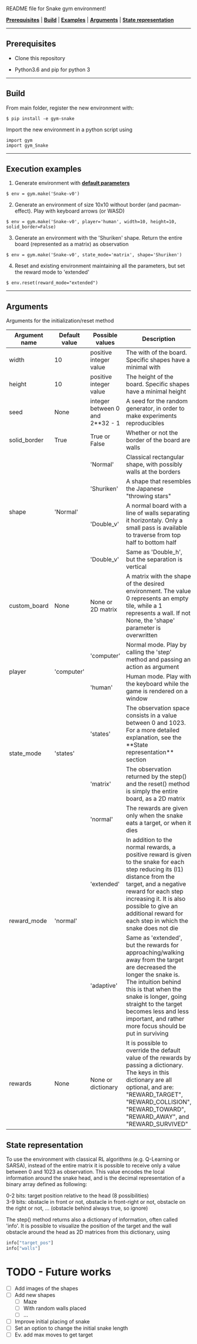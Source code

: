 README file for Snake gym environment!




[**Prerequisites**](#prerequisites) | [**Build**](#build) | [**Examples**](#execution-examples) | [**Arguments**](#arguments) | [**State representation**](#state-representation)

___

##  Prerequisites


* Clone this repository

* Python3.6 and pip for python 3

___

## Build

From main folder, register the new environment with:

```
$ pip install -e gym-snake
```

Import the new environment in a python script using

```
import gym
import gym_Snake
```
___

## Execution examples

1. Generate environment with [**default parameters**](#arguments)
```
$ env = gym.make('Snake-v0')
```

2. Generate an environment of size 10x10 without border (and pacman-effect). Play with keyboard arrows (or WASD)
```
$ env = gym.make('Snake-v0', player='human', width=10, height=10, solid_border=False)
```

3. Generate an environment with the 'Shuriken' shape. Return the entire board (represented as a matrix) as observation
```
$ env = gym.make('Snake-v0', state_mode='matrix', shape='Shuriken')
```

4. Reset and existing environment maintaining all the parameters, but set the reward mode to 'extended'
```
$ env.reset(reward_mode="extended")
```
___

## Arguments

Arguments for the initialization/reset method

<table>
    <thead>
        <tr>
            <th>Argument name</th>
            <th>Default value</th>
            <th>Possible values</th>
            <th>Description</th>
        </tr>
    </thead>
    <tbody>
        <tr>
            <td>width</td>
            <td>10</td>
            <td>positive integer value</td>
            <td>The with of the board. Specific shapes have a minimal with</td>
        </tr>
        <tr>
            <td>height</td>
            <td>10</td>
            <td>positive integer value</td>
            <td>The height of the board. Specific shapes have a minimal height</td>
        </tr>
        <tr>
            <td>seed</td>
            <td>None</td>
            <td>integer between 0 and 2**32 - 1</td>
            <td>A seed for the random generator, in order to make experiments reproducibles</td>
        </tr>
        <tr>
            <td>solid_border</td>
            <td>True</td>
            <td>True or False</td>
            <td>Whether or not the border of the board are walls</td>
        </tr>
        <tr>
          <td rowspan=4>shape</td>
          <td rowspan=4>'Normal'</td>
          <td>'Normal'</td>
          <td>Classical rectangular shape, with possibly walls at the borders</td>
        </tr>
        <tr>
          <td>'Shuriken'</td>
          <td>A shape that resembles the Japanese "throwing stars"</td>
        </tr>
        <tr>
          <td>'Double_v'</td>
          <td>A normal board with a line of walls separating it horizontaly. Only a small pass is available to traverse from top half to bottom half</td>
        </tr>
        <tr>
          <td>'Double_v'</td>
          <td>Same as 'Double_h', but the separation is vertical</td>
        </tr>
        <tr>
            <td>custom_board</td>
            <td>None</td>
            <td>None or 2D matrix</td>
            <td>A matrix with the shape of the desired environment. The value 0 represents an empty tile, while a 1 represents a wall. If not None, the 'shape' parameter is overwritten</td>
        </tr>
        <tr>
            <td rowspan=2>player</td>
            <td rowspan=2>'computer'</td>
            <td>'computer'</td>
            <td>Normal mode. Play by calling the 'step' method and passing an action as argument</td>
        </tr>
        <tr>
            <td>'human'</td>
            <td>Human mode. Play with the keyboard while the game is rendered on a window</td>
        </tr>
        <tr>
            <td rowspan=2>state_mode</td>
            <td rowspan=2>'states'</td>
            <td>'states'</td>
            <td>The observation space consists in a value between 0 and 1023. For a more detailed explanation, see the **State representation** section</td>
        </tr>
        <tr>
            <td>'matrix'</td>
            <td>The observation returned by the step() and the reset() method is simply the entire board, as a 2D matrix</td>
        </tr>
        <tr>
            <td rowspan=3>reward_mode</td>
            <td rowspan=3>'normal'</td>
            <td>'normal'</td>
            <td>The rewards are given only when the snake eats a target, or when it dies</td>
        </tr>
        <tr>
            <td>'extended'</td>
            <td>In addition to the normal rewards, a positive reward is given to the snake for each step reducing its (l1) distance from the target, and a negative reward for each step increasing it. It is also possible to give an additional reward for each step in which the snake does not die</td>
        </tr>
        <tr>
            <td>'adaptive'</td>
            <td>Same as 'extended', but the rewards for approaching/walking away from the target are decreased the longer the snake is. The intuition behind this is that when the snake is longer, going straight to the target becomes less and less important, and rather more focus should be put in surviving</td>
        </tr>
        <tr>
            <td>rewards</td>
            <td>None</td>
            <td>None or dictionary</td>
            <td>It is possible to override the default value of the rewards by passing a dictionary. The keys in this dictionary are all optional, and are: "REWARD_TARGET", "REWARD_COLLISION", "REWARD_TOWARD", "REWARD_AWAY", and "REWARD_SURVIVED"</td>
        </tr>
    </tbody>
</table>


## State representation

To use the environment with classical RL algorithms (e.g. Q-Learning or SARSA), instead of the entire matrix it is possible to receive only a value between 0 and 1023 as observation. This value encodes the local information around the snake head, and is the decimal representation of a binary array defined as following:

0-2 bits: target position relative to the head (8 possibilities)  
3-9 bits: obstacle in front or not, obstacle in front-right or not, obstacle on the right or not, ... (obstacle behind always true, so ignore)

The step() method returns also a dictionary of information, often called 'info'. It is possible to visualize the position of the target and the wall obstacle around the head as 2D matrices from this dictionary, using

```python
info["target_pos"]
info["walls"]
```


# TODO - Future works

- [ ] Add images of the shapes
- [ ] Add new shapes
  - [ ] Maze
  - [ ] With random walls placed
  - [ ] ...
- [ ] Improve initial placing of snake
- [ ] Set an option to change the initial snake length
- [ ] Ev. add max moves to get target
